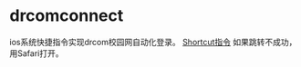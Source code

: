 # drcomconnect
ios系统快捷指令实现drcom校园网自动化登录。
[Shortcut指令](https://www.icloud.com/shortcuts/e3b3505d7b03419d88653f195b2c36df)
如果跳转不成功，用Safari打开。
